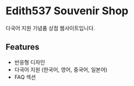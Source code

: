# Edith537 Souvenir Shop

다국어 지원 기념품 상점 웹사이트입니다.

## Features
- 반응형 디자인
- 다국어 지원 (한국어, 영어, 중국어, 일본어)
- FAQ 섹션 
